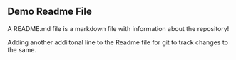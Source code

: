 ## Demo Readme File

A README.md file is a markdown file with information about the repository!

Adding another addiitonal line to the Readme file for git to track changes 
to the same.